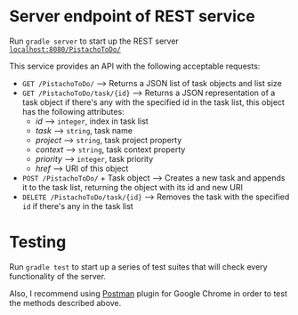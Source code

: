# Server endpoint of REST service

Run `gradle server` to start up the REST server [`localhost:8080/PistachoToDo/`](localhost:8080/PistachoToDo/)

This service provides an API with the following acceptable requests:

- `GET /PistachoToDo/` --> Returns a JSON list of task objects and list size
- `GET /PistachoToDo/task/{id}` --> Returns a JSON representation of a task object if there's any with the specified id in the task list, this object has the following attributes:
  - *id* --> `integer`, index in task list
  - *task* --> `string`, task name
  - *project* --> `string`, task project property
  - *context* --> `string`, task context property
  - *priority* --> `integer`, task priority
  - *href* --> URI of this object
- `POST /PistachoToDo/` + Task object --> Creates a new task and appends it to the task list, returning the object with its id and new URI
- `DELETE /PistachoToDo/task/{id}` --> Removes the task with the specified `id` if there's any in the task list

# Testing

Run `gradle test` to start up a series of test suites that will check every functionality of the server.

Also, I recommend using [Postman](https://chrome.google.com/webstore/detail/postman-rest-client/fdmmgilgnpjigdojojpjoooidkmcomcm) plugin for Google Chrome in order to test the methods described above.
